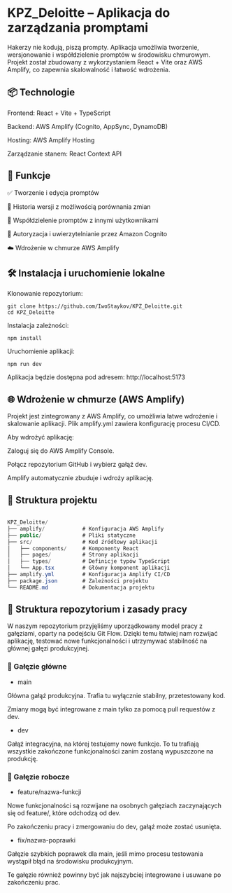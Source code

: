 # KPZ_Deloitte – Aplikacja do zarządzania promptami
Hakerzy nie kodują, piszą prompty.
Aplikacja umożliwia tworzenie, wersjonowanie i współdzielenie promptów w środowisku chmurowym. Projekt został zbudowany z wykorzystaniem React + Vite oraz AWS Amplify, co zapewnia skalowalność i łatwość wdrożenia.

## 📦 Technologie
Frontend: React + Vite + TypeScript

Backend: AWS Amplify (Cognito, AppSync, DynamoDB)

Hosting: AWS Amplify Hosting

Zarządzanie stanem: React Context API

## 🚀 Funkcje
✅ Tworzenie i edycja promptów

📜 Historia wersji z możliwością porównania zmian

👥 Współdzielenie promptów z innymi użytkownikami

🔐 Autoryzacja i uwierzytelnianie przez Amazon Cognito

☁️ Wdrożenie w chmurze AWS Amplify

## 🛠️ Instalacja i uruchomienie lokalne
Klonowanie repozytorium:
```
git clone https://github.com/IwoStaykov/KPZ_Deloitte.git
cd KPZ_Deloitte
```

Instalacja zależności:
```
npm install
```

Uruchomienie aplikacji:
```
npm run dev
```

Aplikacja będzie dostępna pod adresem: http://localhost:5173

## 🌐 Wdrożenie w chmurze (AWS Amplify)
Projekt jest zintegrowany z AWS Amplify, co umożliwia łatwe wdrożenie i skalowanie aplikacji. Plik amplify.yml zawiera konfigurację procesu CI/CD.

Aby wdrożyć aplikację:

Zaloguj się do AWS Amplify Console.

Połącz repozytorium GitHub i wybierz gałąź dev.

Amplify automatycznie zbuduje i wdroży aplikację.

## 📁 Struktura projektu
```csharp

KPZ_Deloitte/
├── amplify/            # Konfiguracja AWS Amplify
├── public/             # Pliki statyczne
├── src/                # Kod źródłowy aplikacji
│   ├── components/     # Komponenty React
│   ├── pages/          # Strony aplikacji
│   ├── types/          # Definicje typów TypeScript
│   └── App.tsx         # Główny komponent aplikacji
├── amplify.yml         # Konfiguracja Amplify CI/CD
├── package.json        # Zależności projektu
└── README.md           # Dokumentacja projektu
```

## 🤝 Struktura repozytorium i zasady pracy

W naszym repozytorium przyjęliśmy uporządkowany model pracy z gałęziami, oparty na podejściu Git Flow. Dzięki temu łatwiej nam rozwijać aplikację, testować nowe funkcjonalności i utrzymywać stabilność na głównej gałęzi produkcyjnej.

### 📌 Gałęzie główne
* main

Główna gałąź produkcyjna. Trafia tu wyłącznie stabilny, przetestowany kod.

Zmiany mogą być integrowane z main tylko za pomocą pull requestów z dev.

* dev

Gałąź integracyjna, na której testujemy nowe funkcje. To tu trafiają wszystkie zakończone funkcjonalności zanim zostaną wypuszczone na produkcję.

### 🌱 Gałęzie robocze
* feature/nazwa-funkcji

Nowe funkcjonalności są rozwijane na osobnych gałęziach zaczynających się od feature/, które odchodzą od dev.

Po zakończeniu pracy i zmergowaniu do dev, gałąź może zostać usunięta.

* fix/nazwa-poprawki

Gałęzie szybkich poprawek dla main, jeśli mimo procesu testowania wystąpił błąd na środowisku produkcyjnym.

Te gałęzie również powinny być jak najszybciej integrowane i usuwane po zakończeniu prac.
